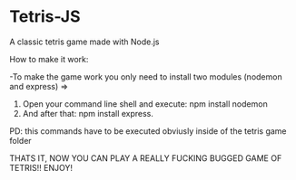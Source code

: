 # Tetris-JS
A classic tetris game made with Node.js

How to make it work:

-To make the game work you only need to install two modules (nodemon and express) =>
1. Open your command line shell and execute: npm install nodemon
2. And after that: npm install express.

PD: this commands have to be executed obviusly inside of the tetris game folder

THATS IT, NOW YOU CAN PLAY A REALLY FUCKING BUGGED GAME OF TETRIS!!
ENJOY!
